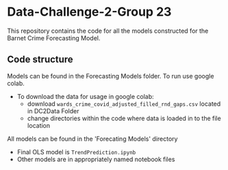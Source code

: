 # Data-Challenge-2-Group 23
This repository contains the code for all the models constructed for the Barnet Crime Forecasting Model.

## Code structure
Models can be found in the Forecasting Models folder. To run use google colab.

- To download the data for usage in google colab:
    - download `wards_crime_covid_adjusted_filled_rnd_gaps.csv` located in DC2Data Folder
    - change directories within the code where data is loaded in to the file location
    
All models can be found in the 'Forecating Models' directory
 - Final OLS model is `TrendPrediction.ipynb`
 - Other models are in appropriately named notebook files
